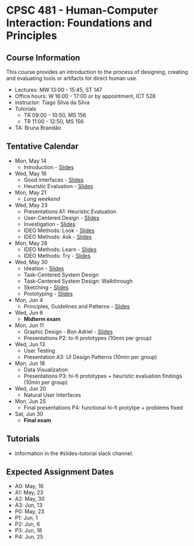 # CPSC 481 - Human-Computer Interaction: Foundations and Principles


## Course Information

This course provides an introduction to the process of designing, creating and evaluating tools or artifacts for direct human use.

- Lectures: MW 13:00 - 15:45, ST 147
- Office hours: W 16:00 - 17:00 or by appointment, ICT 528
- Instructor: Tiago Silva da Silva
- Tutorials
	- TR 09:00 - 10:50, MS 156
	- TR 11:00 - 12:50, MS 156
- TA: Bruna Brandão


## Tentative Calendar

- Mon, May 14
	- Introduction - [Slides](https://www.dropbox.com/s/j2s2k1w24djf2s8/CPSC481-00-Introduction.pdf?dl=0)
- Wed, May 16
	- Good interfaces - [Slides](https://www.dropbox.com/s/vfibe52q1vfonrl/CPSC481-01-GoodInterfaces.pdf?dl=0)
	- Heuristic Evaluation - [Slides](https://www.dropbox.com/s/b0lexs7ftswyln6/CPSC481-01-HeuristicEvaluation.pdf?dl=0)
- Mon, May 21
	- *Long weekend*
- Wed, May 23
	- Presentations A1: Heuristic Evaluation
	- User-Centered Design - [Slides](https://www.dropbox.com/s/97pqg9jidx5cxx0/CPSC481-02-01-UserCenteredDesign.pdf?dl=0)
	- Investigation - [Slides](https://www.dropbox.com/s/m3dy02yh2sjz1wx/CPSC481-02-02-Investigation.pdf?dl=0)
	- IDEO Methods: Look - [Slides](https://www.dropbox.com/s/wrbttvpn93jwvw7/CPSC481-02-03-Look.pdf?dl=0)
	- IDEO Methods: Ask - [Slides](https://www.dropbox.com/s/hn6ltzfwdglazyu/CPSC481-02-04-Ask.pdf?dl=0)
- Mon, May 28
	- IDEO Methods: Learn - [Slides](https://www.dropbox.com/s/gyqln8sutwxq8gy/CPSC481-03-01-Learn.pdf?dl=0)
	- IDEO Methods: Try - [Slides](https://www.dropbox.com/s/m6cpkb0vxv23f37/CPSC481-03-02-Try.pdf?dl=0)
- Wed, May 30
	- Ideation - [Slides](https://www.dropbox.com/s/lkq4o35110brzhp/CPSC481-04-01-Ideation.pdf?dl=0)
	- Task-Centered System Design
	- Task-Centered System Design: Walkthrough
	- Sketching - [Slides](https://www.dropbox.com/s/m9pd6f2zkdm3xdh/CPSC481-04-02-Sketching.pdf?dl=0)
	- Prototyping - [Slides](https://www.dropbox.com/s/ynva1vvc0tkimb4/CPSC481-04-03-Prototyping.pdf?dl=0)
- Mon, Jun 4
	- Principles, Guidelines and Patterns - [Slides](https://www.dropbox.com/s/bbp768wi3l54iub/CPSC481-05-01-Principles-Guidelines-Patterns.pdf?dl=0)
- Wed, Jun 6
	- **Midterm exam**
- Mon, Jun 11
	- Graphic Design - Bon Adriel - [Slides](https://www.dropbox.com/s/ma5pffrqjtamqcl/15-Intro-to-Graphic-Design-for-UX.pdf?dl=0)
	- Presentations P2: lo-fi prototypes (10min per group)
- Wed, Jun 13
	- User Testing
	- Presentation A3: UI Design Patterns (10min per group)
- Mon, Jun 18
	- Data Visualization
	- Presentations P3: hi-fi prototypes + heuristic evaluation findings (10min per group)
- Wed, Jun 20
	- Natural User Interfaces
- Mon, Jun 25
	- Final presentations P4: functional hi-fi protytpe + problems fixed
- Sat, Jun 30
	- **Final exam**



## Tutorials
- Information in the #slides-tutorial slack channel.

## Expected Assignment Dates
- A0: May, 16
- A1: May, 23
- A2: May, 30
- A3: Jun, 13
- P0: May, 23
- P1: Jun, 1
- P2: Jun, 6
- P3: Jun, 18
- P4: Jun, 25